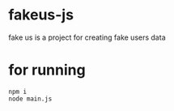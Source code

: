 # fakeus-js
fake us is a project for creating fake users data 
# for running
```shell
npm i
node main.js
```
